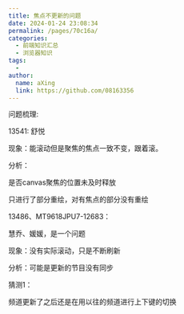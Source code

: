 ```yaml
---
title: 焦点不更新的问题
date: 2024-01-24 23:08:34
permalink: /pages/70c16a/
categories:
  - 前端知识汇总
  - 浏览器知识
tags:
  - 
author: 
  name: aXing
  link: https://github.com/08163356
---
```





问题梳理:

13541: 舒悦

现象：能滚动但是聚焦的焦点一致不变，跟着滚。

分析：

是否canvas聚焦的位置未及时释放

只进行了部分重绘，对有焦点的部分没有重绘

<!-- more -->


13486、MT9618JPU7-12683：

慧乔、媛媛，是一个问题

现象：没有实际滚动，只是不断刷新

分析：可能是更新的节目没有同步



猜测1：

频道更新了之后还是在用以往的频道进行上下键的切换

